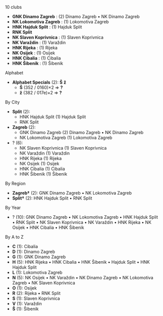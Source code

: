 10 clubs

- **GNK Dinamo Zagreb** : (2) Dinamo Zagreb • NK Dinamo Zagreb
- **NK Lokomotiva Zagreb** : (1) Lokomotiva Zagreb
- **HNK Hajduk Split** : (1) Hajduk Split
- **RNK Split**
- **NK Slaven Koprivnica** : (1) Slaven Koprivnica
- **NK Varaždin** : (1) Varaždin
- **HNK Rijeka** : (1) Rijeka
- **NK Osijek** : (1) Osijek
- **HNK Cibalia** : (1) Cibalia
- **HNK Šibenik** : (1) Šibenik




Alphabet

- **Alphabet Specials** (2):  **Š**  **ž** 
  - **Š** (352 / 0160)×2 => **?**
  - **ž** (382 / 017e)×2 => **?**




By City

- **Split** (2): 
  - HNK Hajduk Split  (1) Hajduk Split
  - RNK Split 
- **Zagreb** (2): 
  - GNK Dinamo Zagreb  (2) Dinamo Zagreb • NK Dinamo Zagreb
  - NK Lokomotiva Zagreb  (1) Lokomotiva Zagreb
- ? (6): 
  - NK Slaven Koprivnica  (1) Slaven Koprivnica
  - NK Varaždin  (1) Varaždin
  - HNK Rijeka  (1) Rijeka
  - NK Osijek  (1) Osijek
  - HNK Cibalia  (1) Cibalia
  - HNK Šibenik  (1) Šibenik




By Region

- **Zagreb†** (2):   GNK Dinamo Zagreb • NK Lokomotiva Zagreb
- **Split†** (2):   HNK Hajduk Split • RNK Split




By Year

- ? (10):   GNK Dinamo Zagreb • NK Lokomotiva Zagreb • HNK Hajduk Split • RNK Split • NK Slaven Koprivnica • NK Varaždin • HNK Rijeka • NK Osijek • HNK Cibalia • HNK Šibenik






By A to Z

- **C** (1): Cibalia
- **D** (1): Dinamo Zagreb
- **G** (1): GNK Dinamo Zagreb
- **H** (5): HNK Rijeka • HNK Cibalia • HNK Šibenik • Hajduk Split • HNK Hajduk Split
- **L** (1): Lokomotiva Zagreb
- **N** (5): NK Osijek • NK Varaždin • NK Dinamo Zagreb • NK Lokomotiva Zagreb • NK Slaven Koprivnica
- **O** (1): Osijek
- **R** (2): Rijeka • RNK Split
- **S** (1): Slaven Koprivnica
- **V** (1): Varaždin
- **Š** (1): Šibenik




